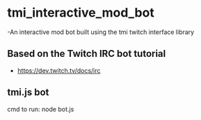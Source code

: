 # tmi_interactive_mod_bot
-An interactive mod bot built using the tmi twitch interface library

## Based on the Twitch IRC bot tutorial
- https://dev.twitch.tv/docs/irc 

## tmi.js bot
cmd to run: node bot.js
